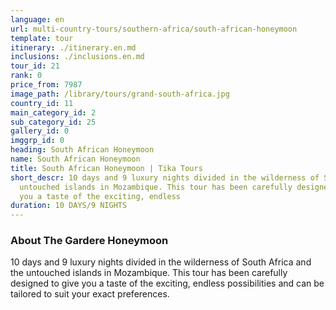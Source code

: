 ```yaml
---
language: en
url: multi-country-tours/southern-africa/south-african-honeymoon
template: tour
itinerary: ./itinerary.en.md
inclusions: ./inclusions.en.md
tour_id: 21
rank: 0
price_from: 7987
image_path: /library/tours/grand-south-africa.jpg
country_id: 11
main_category_id: 2
sub_category_id: 25
gallery_id: 0
imggrp_id: 0
heading: South African Honeymoon
name: South African Honeymoon
title: South African Honeymoon | Tika Tours
short_descr: 10 days and 9 luxury nights divided in the wilderness of South Africa and the
  untouched islands in Mozambique. This tour has been carefully designed to give
  you a taste of the exciting, endless
duration: 10 DAYS/9 NIGHTS
---
```

### About The Gardere Honeymoon


10 days and 9 luxury nights divided in the wilderness of South Africa and the untouched
islands in Mozambique. This tour has been carefully designed to give you a taste
of the exciting, endless possibilities and can be tailored to suit your exact preferences.